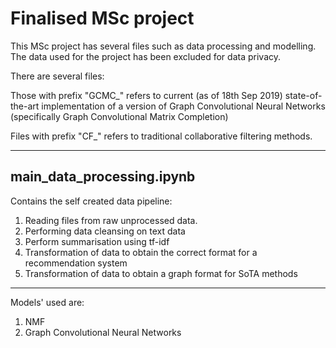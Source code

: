 # Finalised MSc project

This MSc project has several files such as data processing and modelling. The data used for the project has been excluded for data privacy.

There are several files:

Those with prefix "GCMC_" refers to current (as of 18th Sep 2019) state-of-the-art implementation of a version of Graph Convolutional Neural Networks (specifically Graph Convolutional Matrix Completion)

Files with prefix "CF_" refers to traditional collaborative filtering methods.

--------------------------
main_data_processing.ipynb
--------------------------

Contains the self created data pipeline:

1) Reading files from raw unprocessed data.
2) Performing data cleansing on text data
3) Perform summarisation using tf-idf
4) Transformation of data to obtain the correct format for a recommendation system
5) Transformation of data to obtain a graph format for SoTA methods

--------------------------

Models' used are:

1) NMF
2) Graph Convolutional Neural Networks
